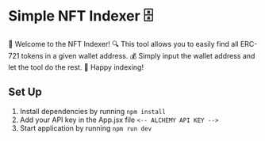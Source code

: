 # Simple NFT Indexer 🗄️

👋 Welcome to the NFT Indexer!
🔍 This tool allows you to easily find all ERC-721 tokens in a given wallet address.
💰 Simply input the wallet address and let the tool do the rest.
🚀 Happy indexing!

## Set Up

1. Install dependencies by running `npm install`
2. Add your API key in the App.jsx file `<-- ALCHEMY API KEY -->`
3. Start application by running `npm run dev`
